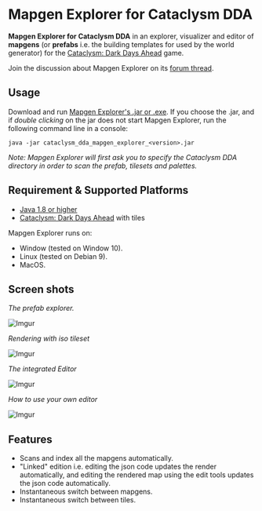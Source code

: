 # Mapgen Explorer for Cataclysm DDA

**Mapgen Explorer for Cataclysm DDA** in an explorer, visualizer and editor of **mapgens** (or **prefabs** i.e. the building templates for used by the world generator) for the [Cataclysm: Dark Days Ahead](https://github.com/CleverRaven/Cataclysm-DDA) game.

Join the discussion about Mapgen Explorer on its [forum thread](https://discourse.cataclysmdda.org/t/prefab-explorer/15347).

## Usage

Download and run [Mapgen Explorer's .jar or .exe](https://github.com/achoum/cataclysm_dda_mapgen_explorer/releases). If you choose the .jar, and if _double clicking_ on the jar does not start Mapgen Explorer, run the following command line in a console:

~~~~
java -jar cataclysm_dda_mapgen_explorer_<version>.jar
~~~~

*Note: Mapgen Explorer will first ask you to specify the Cataclysm DDA directory in order to scan the prefab, tilesets and palettes.*

## Requirement & Supported Platforms
- [Java 1.8 or higher](https://java.com/en/download/)
- [Cataclysm: Dark Days Ahead](https://github.com/CleverRaven/Cataclysm-DDA) with tiles


Mapgen Explorer runs on:
- Window (tested on Window 10).
- Linux (tested on Debian 9).
- MacOS.

## Screen shots

_The prefab explorer._

![Imgur](https://i.imgur.com/R0oR6r0.png)

_Rendering with iso tileset_

![Imgur](https://raw.githubusercontent.com/achoum/cataclysm_dda_mapgen_explorer/master/screen/6.png)

_The integrated Editor_

![Imgur](https://i.imgur.com/pyIAq12.png)

_How to use your own editor_

![Imgur](https://raw.githubusercontent.com/achoum/cataclysm_dda_mapgen_explorer/master/screen/tutorial.png)


## Features

- Scans and index all the mapgens automatically.
- "Linked" edition i.e. editing the json code updates the render automatically, and editing the rendered map using the edit tools updates the json code automatically.
- Instantaneous switch between mapgens. 
- Instantaneous switch between tiles. 